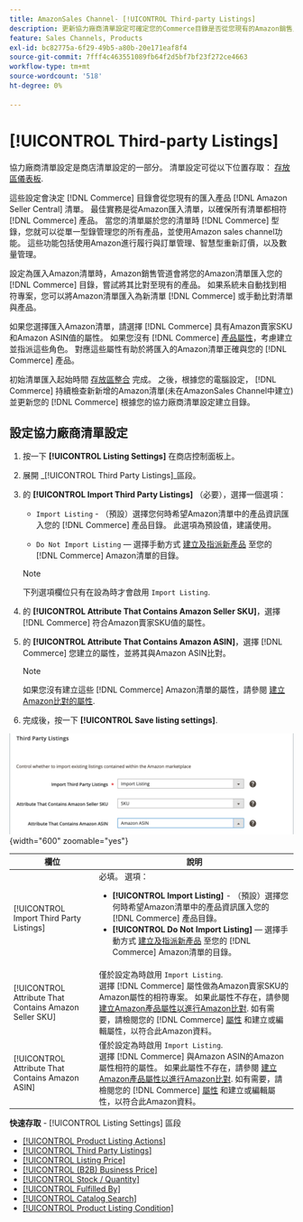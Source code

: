 ```yaml
---
title: AmazonSales Channel- [!UICONTROL Third-party Listings]
description: 更新協力廠商清單設定可確定您的Commerce目錄是否從您現有的Amazon銷售人員中心清單匯入產品。
feature: Sales Channels, Products
exl-id: bc82775a-6f29-49b5-a80b-20e171eaf8f4
source-git-commit: 7fff4c463551089fb64f2d5bf7bf23f272ce4663
workflow-type: tm+mt
source-wordcount: '518'
ht-degree: 0%

---
```


# [!UICONTROL Third-party Listings]

協力廠商清單設定是商店清單設定的一部分。 清單設定可從以下位置存取： [存放區儀表板](./amazon-store-dashboard.md).

這些設定會決定 [!DNL Commerce] 目錄會從您現有的匯入產品 [!DNL Amazon Seller Central] 清單。 最佳實務是從Amazon匯入清單，以確保所有清單都相符 [!DNL Commerce] 產品。 當您的清單屬於您的清單時 [!DNL Commerce] 型錄，您就可以從單一型錄管理您的所有產品，並使用Amazon sales channel功能。 這些功能包括使用Amazon進行履行與訂單管理、智慧型重新訂價，以及數量管理。

設定為匯入Amazon清單時，Amazon銷售管道會將您的Amazon清單匯入您的 [!DNL Commerce] 目錄，嘗試將其比對至現有的產品。 如果系統未自動找到相符專案，您可以將Amazon清單匯入為新清單 [!DNL Commerce] 或手動比對清單與產品。

如果您選擇匯入Amazon清單，請選擇 [!DNL Commerce] 具有Amazon賣家SKU和Amazon ASIN值的屬性。 如果您沒有 [!DNL Commerce] [產品屬性](./ob-creating-magento-attributes.md)，考慮建立並指派這些角色。 對應這些屬性有助於將匯入的Amazon清單正確與您的 [!DNL Commerce] 產品。

初始清單匯入起始時間 [存放區整合](./store-integration.md) 完成。 之後，根據您的電腦設定， [!DNL Commerce] 持續檢查新新增的Amazon清單(未在AmazonSales Channel中建立)並更新您的 [!DNL Commerce] 根據您的協力廠商清單設定建立目錄。

## 設定協力廠商清單設定

1. 按一下 **[!UICONTROL Listing Settings]** 在商店控制面板上。

1. 展開 _[!UICONTROL Third Party Listings]_區段。

1. 的 **[!UICONTROL Import Third Party Listings]** （必要），選擇一個選項：

   - `Import Listing` - （預設）選擇您何時希望Amazon清單中的產品資訊匯入您的 [!DNL Commerce] 產品目錄。 此選項為預設值，建議使用。

   - `Do Not Import Listing`  — 選擇手動方式 [建立及指派新產品](https://experienceleague.adobe.com/docs/commerce-admin/catalog/products/products-list.html) 至您的 [!DNL Commerce] Amazon清單的目錄。

   >[!NOTE]
   >下列選項欄位只有在設為時才會啟用 `Import Listing`.

1. 的 **[!UICONTROL Attribute That Contains Amazon Seller SKU]**，選擇 [!DNL Commerce] 符合Amazon賣家SKU值的屬性。

1. 的 **[!UICONTROL Attribute That Contains Amazon ASIN]**，選擇 [!DNL Commerce] 您建立的屬性，並將其與Amazon ASIN比對。

   >[!NOTE]
   >如果您沒有建立這些 [!DNL Commerce] Amazon清單的屬性，請參閱 [建立Amazon比對的屬性](./ob-creating-magento-attributes.md).

1. 完成後，按一下 **[!UICONTROL Save listing settings]**.

![協力廠商清單](assets/amazon-third-party-listings.png){width="600" zoomable="yes"}

| 欄位 | 說明 |
|--------------------------------------------------------|-----------------------------------------------------------------------------------------------------------------------------------------------------------------------------------------------------------------------------------------------------------------------------------------------------------------------------------------------------------------------------------------------------------------------------------------------------------------------------------|
| [!UICONTROL Import Third Party Listings] | 必填。 選項：<ul><li>**[!UICONTROL Import Listing]** - （預設）選擇您何時希望Amazon清單中的產品資訊匯入您的 [!DNL Commerce] 產品目錄。 </li><li>**[!UICONTROL Do Not Import Listing]**  — 選擇手動方式 [建立及指派新產品](https://experienceleague.adobe.com/docs/commerce-admin/catalog/products/products-list.html) 至您的 [!DNL Commerce] Amazon清單的目錄。</li></ul> |
| [!UICONTROL Attribute That Contains Amazon Seller SKU] | 僅於設定為時啟用 `Import Listing`.<br>選擇 [!DNL Commerce] 屬性做為Amazon賣家SKU的Amazon屬性的相符專案。 如果此屬性不存在，請參閱 [建立Amazon產品屬性以進行Amazon比對](./ob-creating-magento-attributes.md). 如有需要，請檢閱您的 [!DNL Commerce] [屬性](./managing-attributes.md) 和建立或編輯屬性，以符合此Amazon資料。 |
| [!UICONTROL Attribute That Contains Amazon ASIN] | 僅於設定為時啟用 `Import Listing`.<br>選擇 [!DNL Commerce] 與Amazon ASIN的Amazon屬性相符的屬性。 如果此屬性不存在，請參閱 [建立Amazon產品屬性以進行Amazon比對](./ob-creating-magento-attributes.md). 如有需要，請檢閱您的 [!DNL Commerce] [屬性](./managing-attributes.md) 和建立或編輯屬性，以符合此Amazon資料。 |

**快速存取** - [!UICONTROL Listing Settings] 區段

- [[!UICONTROL Product Listing Actions]](./product-listing-actions.md)
- [[!UICONTROL Third Party Listings]](./third-party-listing-settings.md)
- [[!UICONTROL Listing Price]](./listing-price.md)
- [[!UICONTROL (B2B) Business Price]](./business-pricing.md)
- [[!UICONTROL Stock / Quantity]](./stock-quantity.md)
- [[!UICONTROL Fulfilled By]](./fulfilled-by.md)
- [[!UICONTROL Catalog Search]](./catalog-search.md)
- [[!UICONTROL Product Listing Condition]](./product-listing-condition.md)
